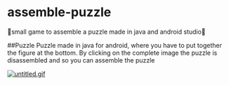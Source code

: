 # assemble-puzzle
🧩small game to assemble a puzzle made in java and android studio📱

##Puzzle
Puzzle made in java for android, where you have to put together the figure at the bottom.
By clicking on the complete image the puzzle is disassembled and so you can assemble the puzzle

[![untitled.gif](https://i.postimg.cc/MG3VDqDh/untitled.gif)](https://postimg.cc/f3XVW41K)
